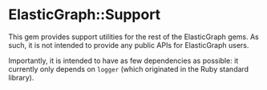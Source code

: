 # ElasticGraph::Support

This gem provides support utilities for the rest of the ElasticGraph gems. As
such, it is not intended to provide any public APIs for ElasticGraph users.

Importantly, it is intended to have as few dependencies as possible: it currently
only depends on `logger` (which originated in the Ruby standard library).
